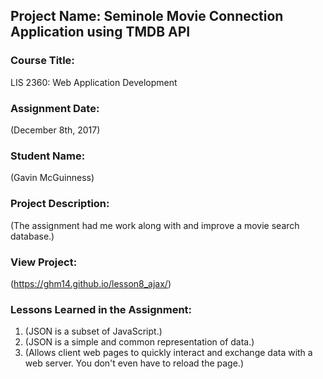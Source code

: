 ## Project Name:  Seminole Movie Connection Application using TMDB API

### Course Title:
LIS 2360:  Web Application Development

### Assignment Date:  
(December 8th, 2017)

### Student Name:  
(Gavin McGuinness)

### Project Description:
(The assignment had me work along with and improve a movie search database.)

### View Project:
(https://ghm14.github.io/lesson8_ajax/)

### Lessons Learned in the Assignment:
1. (JSON is a subset of JavaScript.)
2. (JSON is a simple and common representation of data.)
3. (Allows client web pages to quickly interact and exchange data with a web server. You don't even have to reload the page.)
